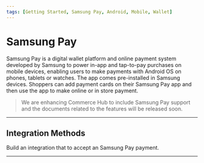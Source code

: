```yaml
---
tags: [Getting Started, Samsung Pay, Android, Mobile, Wallet]
---
```


# Samsung Pay

Samsung Pay is a digital wallet platform and online payment system developed by Samsung to power in-app and tap-to-pay purchases on mobile devices, enabling users to make payments with Android OS on phones, tablets or watches. The app comes pre-installed in Samsung devices. Shoppers can add payment cards on their Samsung Pay app and then use the app to make online or in store payment.

<!-- theme: danger -->
> We are enhancing Commerce Hub to include Samsung Pay support and the documents related to the features will be released soon.

---

## Integration Methods

Build an integration that to accept an Samsung Pay payment.

<!-- type: row -->

<!-- type: card
title: Web: RESTful API
description: Commerce Hub's RESTful API integration allows the merchant to create a custom UI integration with Samsung Pay. The merchants would need to setup their own server for secure communication with Google Pay.
link:
-->

<!-- type: card
title: Web: Hosted Payment Page
description: Commerce Hub's Hosted Payment Page integration removes the PCI Complaince requirement on the merchant server by handling the payment processing form on Commerce Hub's secure server.
link:
-->

<!-- type: card
title: Integration in App
description: Commerce Hub's RESTful API integration allows the merchant to create a custom App integration with Samsung Pay.
link:
-->

<!-- type: row-end -->

---
